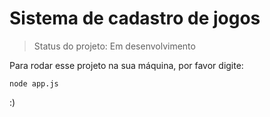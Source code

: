<h1>Sistema de cadastro de jogos</h1>

>Status do projeto: Em desenvolvimento

Para rodar esse projeto na sua máquina, por favor digite:

````
node app.js
````
:)